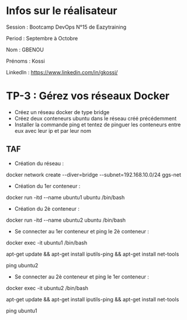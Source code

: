 # Infos sur le réalisateur
Session  : Bootcamp DevOps N°15 de Eazytraining

Period   : Septembre à Octobre

Nom      : GBENOU

Prénoms  : Kossi

LinkedIn : https://www.linkedin.com/in/gkossi/

# TP-3 : Gérez vos réseaux Docker
- Créez un réseau docker de type bridge
- Créez deux conteneurs ubuntu dans le réseau créé précédemment
- Installer la commande ping et tentez de pinguer les conteneurs entre eux avec leur ip et par leur nom

## TAF
- Création du réseau :

docker network create --diver=bridge --subnet=192.168.10.0/24 ggs-net

- Création du 1er conteneur :

docker run -itd --name ubuntu1 ubuntu /bin/bash

- Création du 2è conteneur :

docker run -itd --name ubuntu2 ubuntu /bin/bash

- Se connecter au 1er conteneur et ping le 2è conteneur :

docker exec -it ubuntu1 /bin/bash

apt-get update && apt-get install iputils-ping && apt-get install net-tools

ping ubuntu2

- Se connecter au 2è conteneur et ping le 1er conteneur :

docker exec -it ubuntu2 /bin/bash

apt-get update && apt-get install iputils-ping && apt-get install net-tools

ping ubuntu1









